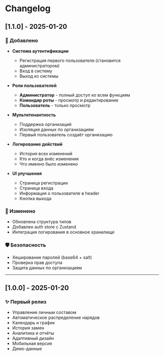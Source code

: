 # Changelog

## [1.1.0] - 2025-01-20

### 🔐 Добавлено
- **Система аутентификации**
  - Регистрация первого пользователя (становится администратором)
  - Вход в систему
  - Выход из системы
  
- **Роли пользователей**
  - **Администратор** - полный доступ ко всем функциям
  - **Командир роты** - просмотр и редактирование
  - **Пользователь** - только просмотр

- **Мультитенантность**
  - Поддержка организаций
  - Изоляция данных по организациям
  - Первый пользователь создаёт организацию

- **Логирование действий**
  - История всех изменений
  - Кто и когда внёс изменения
  - Что именно было изменено

- **UI улучшения**
  - Страница регистрации
  - Страница входа
  - Информация о пользователе в header
  - Кнопка выхода

### 🔧 Изменено
- Обновлена структура типов
- Добавлен auth store с Zustand
- Интеграция логирования в основное хранилище

### 🛡️ Безопасность
- Хеширование паролей (base64 + salt)
- Проверка прав доступа
- Защита данных по организациям

---

## [1.0.0] - 2025-01-20

### ✨ Первый релиз
- Управление личным составом
- Автоматическое распределение нарядов
- Календарь и график
- История замен
- Аналитика и отчёты
- Адаптивный дизайн
- Мобильная версия
- Демо-данные
